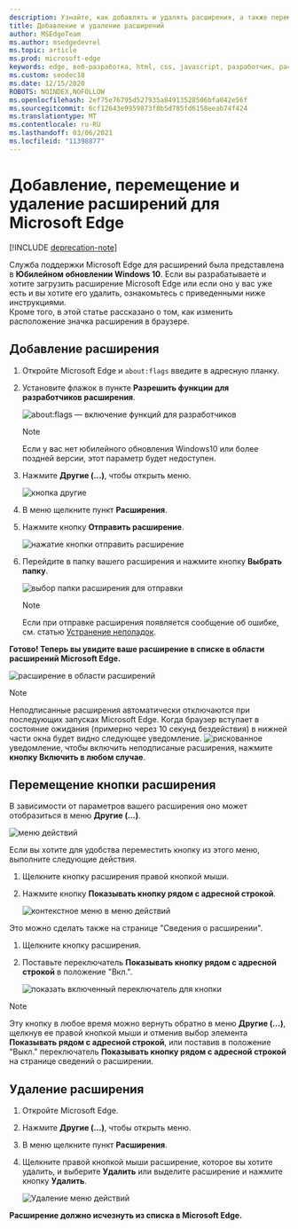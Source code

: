 ```yaml
---
description: Узнайте, как добавлять и удалять расширения, а также переместить кнопку расширения рядом с адресной строкой.
title: Добавление и удаление расширений
author: MSEdgeTeam
ms.author: msedgedevrel
ms.topic: article
ms.prod: microsoft-edge
keywords: edge, веб-разработка, html, css, javascript, разработчик, расширение
ms.custom: seodec18
ms.date: 12/15/2020
ROBOTS: NOINDEX,NOFOLLOW
ms.openlocfilehash: 2ef75e76795d527935a84913528506bfa042e56f
ms.sourcegitcommit: 6cf12643e9959873f8b5d785fd6158eeab74f424
ms.translationtype: MT
ms.contentlocale: ru-RU
ms.lasthandoff: 03/06/2021
ms.locfileid: "11398877"
---
```

# <a name="adding-moving-and-removing-extensions-for-microsoft-edge"></a>Добавление, перемещение и удаление расширений для Microsoft Edge  

[!INCLUDE [deprecation-note](../includes/deprecation-note.md)]  

Служба поддержки Microsoft Edge для расширений была представлена в **Юбилейном обновлении Windows 10**.  Если вы разрабатываете и хотите загрузить расширение Microsoft Edge или если оно у вас уже есть и вы хотите его удалить, ознакомьтесь с приведенными ниже инструкциями.  
Кроме того, в этой статье рассказано о том, как изменить расположение значка расширения в браузере.  

## <a name="adding-an-extension"></a>Добавление расширения  

1.  Откройте Microsoft Edge и `about:flags` введите в адресную планку.  
1.  Установите флажок в пункте **Разрешить функции для разработчиков расширения**.  
    
    ![about:flags — включение функций для разработчиков](../media/sideload-aboutflags.png)  
    
    > [!NOTE]
    > Если у вас нет юбилейного обновления Windows10 или более поздней версии, этот параметр будет недоступен.  
    
1.  Нажмите **Другие (...)**, чтобы открыть меню.  
    
    ![кнопка другие](../media/morebutton.png)  
    
1.  В меню щелкните пункт **Расширения**.  
    
1.  Нажмите кнопку **Отправить расширение**.  
    
    ![нажатие кнопки отправить расширение](../media/sideload-load-extension.png)  
    
1.  Перейдите в папку вашего расширения и нажмите кнопку  **Выбрать папку**.  
    
    ![выбор папки расширения для отправки](../media/sideload-select-extension.png)  
    
    > [!NOTE]
    > Если при отправке расширения появляется сообщение об ошибке, см. статью [Устранение неполадок](../troubleshooting.md).  
    
**Готово! Теперь вы увидите ваше расширение в списке в области расширений Microsoft Edge.**  

![расширение в области расширений](../media/sideload-extension-installed.png)  

> [!NOTE]
> Неподписанные расширения автоматически отключаются при последующих запусках Microsoft Edge.  Когда браузер вступает в состояние ожидания \(примерно через 10 секунд бездействия\) в нижней части окна будет видно следующее уведомление.  ![рискованное ](../media/riskynotification.png) уведомление, чтобы включить неподписаные расширения, нажмите **кнопку Включить в любом случае**.  

## <a name="moving-the-extension-button"></a>Перемещение кнопки расширения  

В зависимости от параметров вашего расширения оно может отобразиться в меню **Другие (...)**.  

![меню действий](../media/browseraction.png)  

Если вы хотите для удобства переместить кнопку из этого меню, выполните следующие действия.  

1.  Щелкните кнопку расширения правой кнопкой мыши.  
1.  Нажмите кнопку **Показывать кнопку рядом с адресной строкой**.  
    
    ![контекстное меню в меню действий](../media/browseraction_contextmenu.png)  
    
Это можно сделать также на странице "Сведения о расширении".  

1.  Щелкните кнопку расширения.  
1.  Поставьте переключатель **Показывать кнопку рядом с адресной строкой** в положение "Вкл.".  
    
    ![показать включенный переключатель для кнопки](../media/show-button-toggle.png)  
    
> [!NOTE]
> Эту кнопку в любое время можно вернуть обратно в меню **Другие (...)**, щелкнув ее правой кнопкой мыши и отменив выбор элемента **Показывать рядом с адресной строкой**, или поставив в положение "Выкл." переключатель **Показывать кнопку рядом с адресной строкой** на странице сведений о расширении.  

## <a name="removing-an-extension"></a>Удаление расширения  

1.  Откройте Microsoft Edge.  
1.  Нажмите **Другие (...)**, чтобы открыть меню.  
1.  В меню щелкните пункт **Расширения**.  
1.  Щелкните правой кнопкой мыши расширение, которое вы хотите удалить, и выберите **Удалить** или выделите расширение и нажмите кнопку **Удалить**.  
    
    ![Удаление меню действий](../media/remove.png)  
    
**Расширение должно исчезнуть из списка в Microsoft Edge.**  
